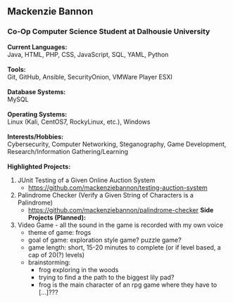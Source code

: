 ## Mackenzie Bannon </br>
### Co-Op Computer Science Student at Dalhousie University </br>
**Current Languages:** </br>
  Java, HTML, PHP, CSS, JavaScript, SQL, YAML, Python </br>
  </br>
**Tools:** </br> 
  Git, GitHub, Ansible, SecurityOnion, VMWare Player ESXI </br>
  </br>
**Database Systems:** </br>
  MySQL </br>
  </br>
**Operating Systems:** </br>
  Linux (Kali, CentOS7, RockyLinux, etc.), Windows </br>
  </br>
**Interests/Hobbies:** </br>
  Cybersecurity, Computer Networking, Steganography, Game Development, Research/Information Gathering/Learning </br>
  </br>
**Highlighted Projects:** </br> 
1. JUnit Testing of a Given Online Auction System </br>
   - https://github.com/mackenziebannon/testing-auction-system </br>
2. Palindrome Checker (Verify a Given String of Characters is a Palindrome) </br>
   - https://github.com/mackenziebannon/palindrome-checker
**Side Projects (Planned):** </br>
1. Video Game - all the sound in the game is recorded with my own voice
   - theme of game: frogs
   - goal of game: exploration style game? puzzle game? 
   - game length: short, 15-20 minutes to complete (or if level based, a cap of 20(?) levels)
   - brainstorming:
     - frog exploring in the woods
     - trying to find a the path to the biggest lily pad?
     - frog is the main character of an rpg game where they have to [...]???

